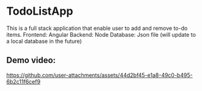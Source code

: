 # TodoListApp
This is a full stack application that enable user to add and remove to-do items. 
Frontend: Angular
Backend: Node
Database: Json file (will update to a local database in the future)

## Demo video:
https://github.com/user-attachments/assets/44d2bf45-e1a8-49c0-b495-6b2c11f6cef9

